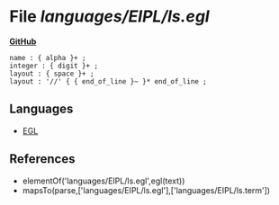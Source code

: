 # File _languages/EIPL/ls.egl_
**[GitHub](https://github.com/softlang/yas/blob/master/languages/EIPL/ls.egl)**
```
name : { alpha }+ ;
integer : { digit }+ ;
layout : { space }+ ;
layout : '//' { { end_of_line }~ }* end_of_line ;
```

## Languages
* [EGL](../languages/EGL.md)

## References
* elementOf('languages/EIPL/ls.egl',egl(text))
* mapsTo(parse,['languages/EIPL/ls.egl'],['languages/EIPL/ls.term'])
